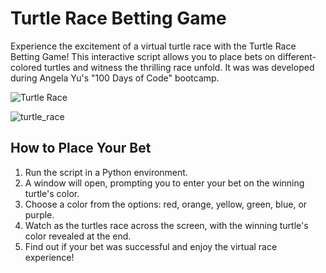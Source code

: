 # Turtle Race Betting Game

Experience the excitement of a virtual turtle race with the Turtle Race Betting Game! This interactive script allows you to place bets on different-colored turtles and witness the thrilling race unfold. It was was developed during Angela Yu's "100 Days of Code" bootcamp.

![Turtle Race](https://github.com/user-attachments/assets/b45577eb-cfd7-4070-b486-264367bdc14d)

![turtle_race](https://github.com/fernandodestefani/DevJourneyPortfolio/assets/155449551/2d591925-eb67-4906-905d-2bbcce787cbc)

## How to Place Your Bet

1. Run the script in a Python environment.
2. A window will open, prompting you to enter your bet on the winning turtle's color.
3. Choose a color from the options: red, orange, yellow, green, blue, or purple.
4. Watch as the turtles race across the screen, with the winning turtle's color revealed at the end.
5. Find out if your bet was successful and enjoy the virtual race experience!
